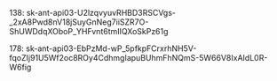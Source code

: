 
138:
sk-ant-api03-U2lzqvyuvRHBD3RSCVgs-_2xA8Pwd8nV18jSuyGnNeg7iiSZR7O-ShUWDdqXOboP_YHFvnt6tmIIQXoSkPz61g

178:
sk-ant-api03-EbPzMd-wP_5pfkpFCrxrhNH5V-fqoZIj91U5Wf2oc8ROy4CdhmgIapuBUhmFhNQmS-5W66V8IxAIdL0R-W6fig

